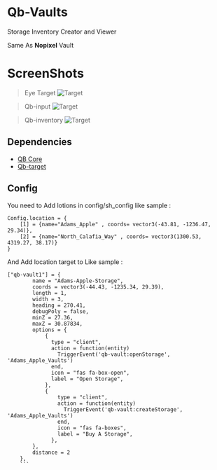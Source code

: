 # Qb-Vaults
Storage Inventory Creator and Viewer

Same As **Nopixel** Vault

# ScreenShots
> Eye Target
![Target](https://cdn.discordapp.com/attachments/861207027636240384/909754077909491753/unknown.png)

> Qb-input
![Target](https://cdn.discordapp.com/attachments/861207027636240384/909754148537376828/unknown.png)

> Qb-inventory
![Target](https://cdn.discordapp.com/attachments/861207027636240384/909754249343275008/unknown.png)

## Dependencies
- [QB Core](https://github.com/qbcore-framework/qb-core)
- [Qb-target](https://github.com/BerkieBb/qb-target)


## Config
You need to Add lotions in config/sh_config like sample :
```
Config.location = {
    [1] = {name="Adams_Apple" , coords= vector3(-43.81, -1236.47, 29.34)},
    [2] = {name="North_Calafia_Way" , coords= vector3(1300.53, 4319.27, 38.17)}
}
```
And Add location target to Like sample :

```
["qb-vault1"] = {
        name = "Adams-Apple-Storage",
        coords = vector3(-44.43, -1235.34, 29.39),
        length = 1,
        width = 3,
        heading = 270.41,
        debugPoly = false,
        minZ = 27.36,
        maxZ = 30.87834,
        options = {
            {
              type = "client",
			  action = function(entity) 
				TriggerEvent('qb-vault:openStorage', 'Adams_Apple_Vaults')
			  end,
              icon = "fas fa-box-open",
              label = "Open Storage",
            },
			{
				type = "client",
				action = function(entity) 
				  TriggerEvent('qb-vault:createStorage', 'Adams_Apple_Vaults')
				end,
				icon = "fas fa-boxes",
				label = "Buy A Storage",
			  },
        },
        distance = 2
    },
    ```
